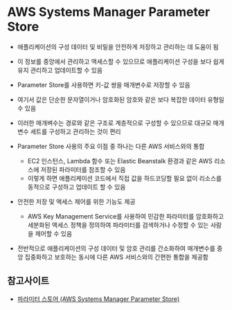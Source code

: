 # AWS Systems Manager Parameter Store

- 애플리케이션의 구성 데이터 및 비밀을 안전하게 저장하고 관리하는 데 도움이 됨

- 이 정보를 중앙에서 관리하고 액세스할 수 있으므로 애플리케이션 구성을 보다 쉽게 유지 관리하고 업데이트할 수 있음

- Parameter Store를 사용하면 키-값 쌍을 매개변수로 저장할 수 있음
- 여기서 값은 단순한 문자열이거나 암호화된 암호와 같은 보다 복잡한 데이터 유형일 수 있음

- 이러한 매개벼수는 경로와 같은 구조로 계층적으로 구성할 수 있으므로 대규모 매개변수 세트를 구성하고 관리하는 것이 편리

- Parameter Store 사용의 주요 이점 중 하나는 다른 AWS 서비스와의 통합
  - EC2 인스턴스, Lambda 함수 또는 Elastic Beanstalk 환경과 같은 AWS 리소스에 저장된 파라미터를 참조할 수 있음
  - 이렇게 하면 애플리케이션 코드에서 직접 값을 하드코딩할 필요 없이 리소스를 동적으로 구성하고 업데이트 할 수 있음

- 안전한 저장 및 액세스 제어를 위한 기능도 제공
  - AWS Key Management Service를 사용하여 민감한 파라미터를 암호화하고 세분화된 액세스 정책을 정의하여 파라미터를 검색하거나 수정할 수 있는 사람을 제어할 수 있음

- 전반적으로 애플리케이션의 구성 데이터 및 암호 관리를 간소화하여 매개변수를 중앙 집중화하고 보호하는 동시에 다른 AWS 서비스와의 간편한 통합을 제공함

## 참고사이트
- [파라미터 스토어 (AWS Systems Manager Parameter Store)](https://velog.io/@el0902/%ED%8C%8C%EB%9D%BC%EB%AF%B8%ED%84%B0-%EC%8A%A4%ED%86%A0%EC%96%B4-AWS-Systems-Manager-Parameter-Store)
